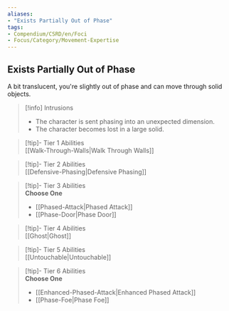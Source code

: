 ```yaml
---
aliases:
- "Exists Partially Out of Phase"
tags:
- Compendium/CSRD/en/Foci
- Focus/Category/Movement-Expertise 
---
```


  
## Exists Partially Out of Phase  
A bit translucent, you're slightly out of phase and can move through solid objects.  

>[!info] Intrusions  
>- The character is sent phasing into an unexpected dimension.  
>- The character becomes lost in a large solid.  


>[!tip]- Tier 1 Abilities  
> [[Walk-Through-Walls|Walk Through Walls]]  


>[!tip]- Tier 2 Abilities  
> [[Defensive-Phasing|Defensive Phasing]]  


>[!tip]- Tier 3 Abilities  
> **Choose One**  
>- [[Phased-Attack|Phased Attack]]  
>- [[Phase-Door|Phase Door]]  


>[!tip]- Tier 4 Abilities  
> [[Ghost|Ghost]]  


>[!tip]- Tier 5 Abilities  
> [[Untouchable|Untouchable]]  


>[!tip]- Tier 6 Abilities  
> **Choose One**  
>- [[Enhanced-Phased-Attack|Enhanced Phased Attack]]  
>- [[Phase-Foe|Phase Foe]]